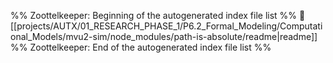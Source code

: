 %% Zoottelkeeper: Beginning of the autogenerated index file list  %%
📄 [[projects/AUTX/01_RESEARCH_PHASE_1/P6.2_Formal_Modeling/Computational_Models/mvu2-sim/node_modules/path-is-absolute/readme|readme]]
%% Zoottelkeeper: End of the autogenerated index file list  %%
